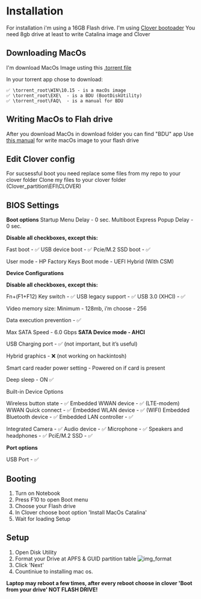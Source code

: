 # Installation

For installation i'm using a 16GB Flash drive.
I'm using [Clover bootoader](https://github.com/CloverHackyColor/CloverBootloader/releases)
You need 8gb drive at least to write Catalina image and Clover

## Downloading MacOs

I'm download MacOs Image usting this [.torrent file](https://github.com/nkngdev/Elitebook-850-G2-Hackintosh/blob/master/%5Bmac-ru.net%5D.t1402.torrent) 

In your torrent app chose to download:
```
✅ \torrent_root\WIN\10.15 - is a macOs image
✅ \torrent_root\EXE\  - is a BDU (BootDiskUtility)
✅ \torrent_root\FAQ\  - is a manual for BDU
```

## Writing MacOs to Flah drive

After you download MacOs in download folder you can find "BDU" app
Use [this manual](https://github.com/nkngdev/Elitebook-850-G2-Hackintosh/blob/master/BDU_FAQ_STARCOM_V2.0.pdf
) for write macOs image to your flash drive

## Edit Clover config

For sucsessful boot you need replace some files from my repo to your clover folder
Clone my files to your clover folder (Clover_partition\EFI\CLOVER\)

## BIOS Settings

**Boot options**
Startup Menu Delay - 0 sec.
Multiboot Express Popup Delay - 0 sec.

**Disable all checkboxes, except this:**

Fast boot - ✅ 
USB device boot - ✅
Pcie/M.2 SSD boot - ✅

User mode - HP Factory Keys
Boot mode - UEFI Hybrid (With CSM)

**Device Configurations**

**Disable all checkboxes, except this:**

Fn+(F1+F12) Key switch - ✅
USB legacy support - ✅
USB 3.0 (XHCI) - ✅

Video memory size:
Minimum - 128mb, i’m choose - 256

Data execution prevention - ✅

Max SATA Speed - 6.0 Gbps
**SATA Device mode - AHCI**

USB Charging port - ✅ (not important, but it’s useful)

Hybrid graphics - ❌ (not working on hackintosh)

Smart card reader power setting - Powered on if card is present

Deep sleep - ON ✅

Built-in Device Options 

Wireless button state - ✅
Embedded  WWAN device - ✅ (LTE-modem)
WWAN Quick connect - ✅
Embedded WLAN device - ✅ (WIFI)
Embedded Bluetooth device - ✅
Embedded LAN controller - ✅

Integrated Camera - ✅ 
Audio device - ✅
Microphone - ✅
Speakers and headphones - ✅
PciE/M.2 SSD - ✅

**Port options**

USB Port - ✅



## Booting

1. Turn on Notebook
2. Press F10 to open Boot menu
3. Choose your Flash drive
4. In Clover choose boot option 'Install MacOs Catalina'
5. Wait for loading Setup

## Setup

1. Open Disk Utility
2. Format your Drive at APFS & GUID partition table
![img_format](https://i.imgur.com/t7FseKX.jpg)
3. Click 'Next'
4. Countiniue to installing mac os.

**Laptop may reboot a few times, after every reboot choose in clover 'Boot from your drive' NOT FLASH DRIVE!**
